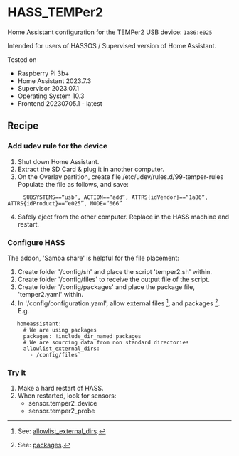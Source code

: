 # HASS_TEMPer2
Home Assistant configuration for the TEMPer2 USB device: `1a86:e025`

Intended for users of HASSOS / Supervised version of Home Assistant.

Tested on 
  - Raspberry Pi 3b+
  - Home Assistant 2023.7.3
  - Supervisor 2023.07.1
  - Operating System 10.3
  - Frontend 20230705.1 - latest

## Recipe

### Add udev rule for the device
1. Shut down Home Assistant.
2. Extract the SD Card & plug it in another computer.
3. On the Overlay partition, create file /etc/udev/rules.d/99-temper-rules
   Populate the file as follows, and save:
```
     SUBSYSTEMS==“usb”, ACTION==“add”, ATTRS{idVendor}==“1a86”, ATTRS{idProduct}==“e025”, MODE=“666”
```
4. Safely eject from the other computer. Replace in the HASS machine and restart.

### Configure HASS
The addon, 'Samba share' is helpful for the file placement:
1. Create folder '/config/sh' and place the script 'temper2.sh' within.
2. Create folder '/config/files' to receive the output file of the script.
3. Create folder '/config/packages' and place the package file, 'temper2.yaml' within.
4. In '/config/configuration.yaml', allow external files [^1], and packages [^2]. E.g.
```
   homeassistant:
     # We are using packages
     packages: !include_dir_named packages
     # We are sourcing data from non standard directories
     allowlist_external_dirs:
       - /config/files`
```

### Try it
1. Make a hard restart of HASS.
2. When restarted, look for sensors:
   - sensor.temper2_device
   - sensor.temper2_probe

[^1]: See: [allowlist_external_dirs](https://www.home-assistant.io/docs/configuration/basic/). 
[^2]: See: [packages](https://www.home-assistant.io/docs/configuration/packages/).

